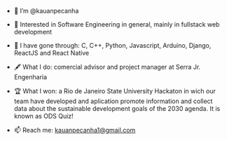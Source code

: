 - 👋 I’m @kauanpecanha

- 👀 Interested in Software Engineering in general, mainly in fullstack web development

- 🌱 I have gone through: C, C++, Python, Javascript, Arduino, Django, ReactJS and React Native

- 🖋️ What I do: comercial advisor and project manager at Serra Jr. Engenharia

- 🏆 What I won: a Rio de Janeiro State University Hackaton in wich our team have developed and aplication promote information and collect data about the sustainable development goals of the 2030 agenda. It is known as ODS Quiz!

- 📫 Reach me: kauanpecanha1@gmail.com
